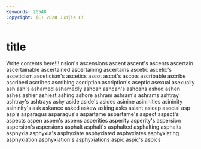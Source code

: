 ```yaml
---
Keywords: 26548
Copyright: (C) 2020 Junjie Li
---
```


# title

Write contents here!!!
nsion's 
ascensions 
ascent 
ascent's 
ascents 
ascertain 
ascertainable 
ascertained
ascertaining 
ascertains 
ascetic 
ascetic's 
asceticism 
asceticism's 
ascetics 
ascot 
ascot's 
ascots
ascribable 
ascribe 
ascribed 
ascribes 
ascribing 
ascription 
ascription's 
aseptic 
asexual 
asexually
ash 
ash's 
ashamed 
ashamedly 
ashcan 
ashcan's 
ashcans 
ashed 
ashen 
ashes
ashier 
ashiest 
ashing 
ashore 
ashram 
ashram's 
ashrams 
ashtray 
ashtray's 
ashtrays
ashy 
aside 
aside's 
asides 
asinine 
asininities 
asininity 
asininity's 
ask 
askance
asked 
askew 
asking 
asks 
aslant 
asleep 
asocial 
asp 
asp's 
asparagus
asparagus's 
aspartame 
aspartame's 
aspect 
aspect's 
aspects 
aspen 
aspen's 
aspens 
asperities
asperity 
asperity's 
aspersion 
aspersion's 
aspersions 
asphalt 
asphalt's 
asphalted 
asphalting 
asphalts
asphyxia 
asphyxia's 
asphyxiate 
asphyxiated 
asphyxiates 
asphyxiating 
asphyxiation 
asphyxiation's 
asphyxiations 
aspic
aspic's 
aspics 
